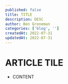 ```yaml
---
published: false
title: TITLE
description: DESC
author: Ben Groneman
categories: ['blog', '']
createdAt: 2022-07-31
updatedAt: 2022-07-31
---
```


# ARTICLE TILE

- CONTENT
